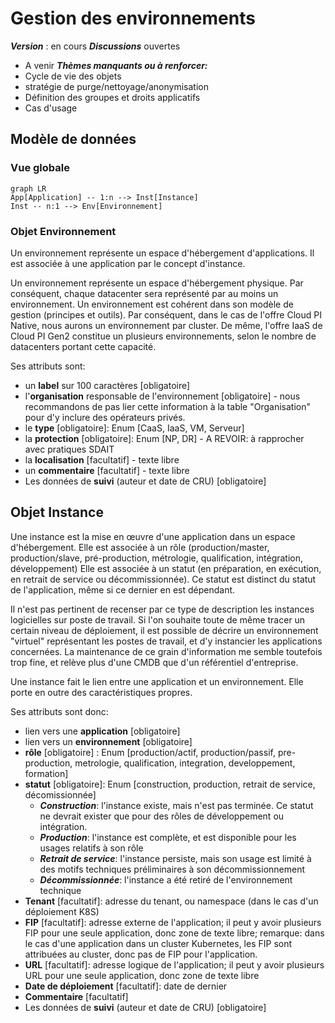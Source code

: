 # Gestion des environnements

**_Version_** : en cours
**_Discussions_** ouvertes
- A venir
**_Thèmes manquants ou à renforcer:_**
- Cycle de vie des objets
- stratégie de purge/nettoyage/anonymisation
- Définition des groupes et droits applicatifs
- Cas d'usage

## Modèle de données

### Vue globale

```mermaid
graph LR
App[Application] -- 1:n --> Inst[Instance]
Inst -- n:1 --> Env[Environnement]
```

### Objet Environnement

Un environnement représente un espace d'hébergement d'applications.
Il est associée à une application par le concept d'instance.

Un environnement représente un espace d'hébergement physique.
Par conséquent, chaque datacenter sera représenté par au moins un environnement.
Un environnement est cohérent dans son modèle de gestion (principes et outils).
Par conséquent, dans le cas de l'offre Cloud PI Native, nous aurons un environnement par cluster.
De même, l'offre IaaS de Cloud PI Gen2 constitue un plusieurs environnements, selon le nombre de datacenters portant cette capacité.

Ses attributs sont:
- un __label__ sur 100 caractères [obligatoire]
- l'__organisation__ responsable de l'environnement  [obligatoire] - nous recommandons de pas lier cette information à la table "Organisation" pour d'y inclure des opérateurs privés.
- le __type__ [obligatoire]: Enum [CaaS, IaaS, VM, Serveur]
- la __protection__ [obligatoire]: Enum [NP, DR] - A REVOIR: à rapprocher avec pratiques SDAIT
- la __localisation__ [facultatif] - texte libre
- un __commentaire__ [facultatif] - texte libre
- Les données de __suivi__ (auteur et date de CRU) [obligatoire]

## Objet Instance

Une instance est la mise en œuvre d'une application dans un espace d'hébergement.
Elle est associée à un rôle (production/master, production/slave, pré-production, métrologie, qualification, intégration, développement)
Elle est associée à un statut (en préparation, en exécution, en retrait de service ou décommissionnée).
Ce statut est distinct du statut de l'application, même si ce dernier en est dépendant.

Il n'est pas pertinent de recenser par ce type de description les instances logicielles sur poste de travail.
Si l'on souhaite toute de même tracer un certain niveau de déploiement, il est possible de décrire un environnement "virtuel" représentant les postes de travail, et d'y instancier les applications concernées.
La maintenance de ce grain d'information me semble toutefois trop fine, et relève plus d'une CMDB que d'un référentiel d'entreprise.

Une instance fait le lien entre une application et un environnement.
Elle porte en outre des caractéristiques propres.

Ses attributs sont donc:
- lien vers une __application__ [obligatoire]
- lien vers un __environnement__ [obligatoire]
- __rôle__ [obligatoire] : Enum [production/actif, production/passif, pre-production, metrologie, qualification, integration, developpement, formation]
- __statut__ [obligatoire]: Enum [construction, production, retrait de service, décomissionnée]
	- **_Construction_**: l'instance existe, mais n'est pas terminée. Ce statut ne devrait exister que pour des rôles de développement ou intégration.
	- **_Production_**: l'instance est complète, et est disponible pour les usages relatifs à son rôle
	- **_Retrait de service_**: l'instance persiste, mais son usage est limité à des motifs techniques préliminaires à son décommissionnement
	- **_Décommissionnée_**: l'instance a été retiré de l'environnement technique
- __Tenant__ [facultatif]: adresse du tenant, ou namespace (dans le cas d'un déploiement K8S)
- __FIP__ [facultatif]: adresse externe de l'application; il peut y avoir plusieurs FIP pour une seule application, donc zone de texte libre; remarque: dans le cas d'une application dans un cluster Kubernetes, les FIP sont attribuées au cluster, donc pas de FIP pour l'application.
- __URL__ [facultatif]: adresse logique de l'application; il peut y avoir plusieurs URL pour une seule application, donc zone de texte libre
- __Date de déploiement__ [facultatif]: date de dernier 
- __Commentaire__ [facultatif]
- Les données de __suivi__ (auteur et date de CRU) [obligatoire]
